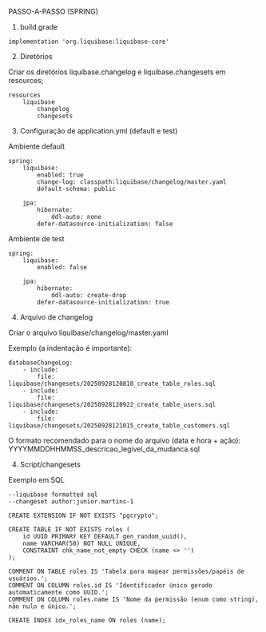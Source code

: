 PASSO-A-PASSO (SPRING)

1. build.grade

```
implementation 'org.liquibase:liquibase-core'
```

2. Diretórios

Criar os diretórios liquibase.changelog e liquibase.changesets em resources;
```
resources
    liquibase
        changelog
        changesets
```

3. Configuração de application.yml (default e test) 

Ambiente default
```   
spring:  
    liquibase:  
        enabled: true  
        change-log: classpath:liquibase/changelog/master.yaml  
        default-schema: public

    jpa: 
        hibernate:
            ddl-auto: none
        defer-datasource-initialization: false
```
Ambiente de test
```   
spring:  
    liquibase:  
        enabled: false 

    jpa: 
        hibernate:
            ddl-auto: create-drop
        defer-datasource-initialization: true
```

4. Arquivo de changelog

Criar o arquivo liquibase/changelog/master.yaml

Exemplo (a indentação é importante):
```
databaseChangeLog:
    - include:  
        file: liquibase/changesets/20250928120810_create_table_roles.sql
    - include:  
        file: liquibase/changesets/20250928120922_create_table_users.sql
    - include:  
        file: liquibase/changesets/20250928121015_create_table_customers.sql
```
O formato recomendado para o nome do arquivo (data e hora + ação): 
YYYYMMDDHHMMSS_descricao_legivel_da_mudanca.sql

4. Script/changesets

Exemplo em SQL
```
--liquibase formatted sql  
--changeset author:junior.martins-1  

CREATE EXTENSION IF NOT EXISTS "pgcrypto";    

CREATE TABLE IF NOT EXISTS roles (  
    id UUID PRIMARY KEY DEFAULT gen_random_uuid(),  
    name VARCHAR(50) NOT NULL UNIQUE,  
    CONSTRAINT chk_name_not_empty CHECK (name <> '')  
);
  
COMMENT ON TABLE roles IS 'Tabela para mapear permissões/papéis de usuários.';  
COMMENT ON COLUMN roles.id IS 'Identificador único gerado automaticamente como UUID.';
COMMENT ON COLUMN roles.name IS 'Nome da permissão (enum como string), não nulo e único.';  

CREATE INDEX idx_roles_name ON roles (name);
```


